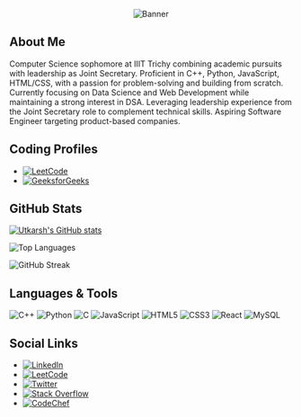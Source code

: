 <!-- Header Section -->
<!-- Add your banner or images here -->
<p align="center">
  <img src="[YOUR_IMAGE_URL_HERE]" alt="Banner" />
</p>

<!-- About Me Section -->
## About Me

Computer Science sophomore at IIIT Trichy combining academic pursuits with leadership as Joint Secretary. Proficient in C++, Python, JavaScript, HTML/CSS, with a passion for problem-solving and building from scratch. Currently focusing on Data Science and Web Development while maintaining a strong interest in DSA. Leveraging leadership experience from the Joint Secretary role to complement technical skills. Aspiring Software Engineer targeting product-based companies.

<!-- Coding Profiles Section -->
## Coding Profiles

- [![LeetCode](https://img.shields.io/badge/LeetCode-Profile-orange?style=flat&logo=leetcode)](https://leetcode.com/u/utkarshshukla45/)
- [![GeeksforGeeks](https://img.shields.io/badge/GeeksforGeeks-Profile-green?style=flat&logo=geeksforgeeks)](https://auth.geeksforgeeks.org/user/utkarshshukla45/profile)

<!-- GitHub Stats Section -->
## GitHub Stats

[![Utkarsh's GitHub stats](https://github-readme-stats.vercel.app/api?username=utkarsh2338)](https://github.com/utkarsh2338)

![Top Languages](https://github-readme-stats.vercel.app/api/top-langs/?username=utkarsh2338&layout=compact&theme=radical)

![GitHub Streak](https://streak-stats.demolab.com/?user=utkarsh2338&theme=radical)

<!-- Languages and Tools Section -->
## Languages & Tools

![C++](https://img.shields.io/badge/C++-00599C?style=flat&logo=c%2B%2B&logoColor=white)
![Python](https://img.shields.io/badge/Python-3776AB?style=flat&logo=python&logoColor=white)
![C](https://img.shields.io/badge/C-A8B9CC?style=flat&logo=c&logoColor=white)
![JavaScript](https://img.shields.io/badge/JavaScript-F7DF1E?style=flat&logo=javascript&logoColor=black)
![HTML5](https://img.shields.io/badge/HTML5-E34F26?style=flat&logo=html5&logoColor=white)
![CSS3](https://img.shields.io/badge/CSS3-1572B6?style=flat&logo=css3&logoColor=white)
![React](https://img.shields.io/badge/React-20232A?style=flat&logo=react&logoColor=61DAFB)
![MySQL](https://img.shields.io/badge/MySQL-4479A1?style=flat&logo=mysql&logoColor=white)

<!-- Social Links Section -->
## Social Links

- [![LinkedIn](https://img.shields.io/badge/LinkedIn-Profile-blue?style=flat&logo=linkedin)](https://www.linkedin.com/in/utkarsh-shukla-3613bb28a/)
- [![LeetCode](https://img.shields.io/badge/LeetCode-Profile-orange?style=flat&logo=leetcode)](https://leetcode.com/u/utkarshshukla45/)
- [![Twitter](https://img.shields.io/badge/Twitter-Profile-blue?style=flat&logo=twitter)](https://x.com/UtkarshShu72261?t=eSCfzRbx3IMKI14Z6xbpBA&s=08)
- [![Stack Overflow](https://img.shields.io/badge/Stack%20Overflow-Profile-orange?style=flat&logo=stackoverflow)](https://stackoverflow.com/users/28869753/utkarsh-shukla)
- [![CodeChef](https://img.shields.io/badge/CodeChef-Profile-brown?style=flat&logo=codechef)](https://www.codechef.com/users/shukla_07)

<!-- Footer Section -->
<!-- Add any additional content or footer links here -->
